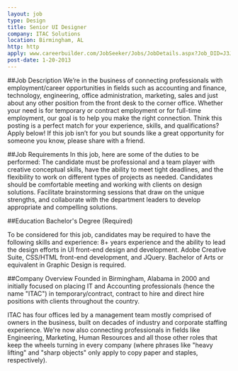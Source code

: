 ```yaml
---
layout: job
type: Design
title: Senior UI Designer
company: ITAC Solutions
location: Birmingham, AL
http: http
apply: www.careerbuilder.com/JobSeeker/Jobs/JobDetails.aspx?Job_DID=J3J0NK6WKN3918V05Q7
post-date: 1-20-2013
--- 
```


##Job Description
We’re in the business of connecting professionals with employment/career opportunities in fields such as accounting and finance, technology, engineering, office administration, marketing, sales and just about any other position from the front desk to the corner office. Whether your need is for temporary or contract employment or for full-time employment, our goal is to help you make the right connection. Think this posting is a perfect match for your experience, skills, and qualifications? Apply below! If this job isn’t for you but sounds like a great opportunity for someone you know, please share with a friend.

##Job Requirements
In this job, here are some of the duties to be performed: The candidate must be professional and a team player with creative conceptual skills, have the ability to meet tight deadlines, and the flexibility to work on different types of projects as needed. Candidates should be comfortable meeting and working with clients on design solutions. Facilitate brainstorming sessions that draw on the unique strengths, and collaborate with the department leaders to develop appropriate and compelling solutions. 

##Education
Bachelor's Degree (Required) 

To be considered for this job, candidates may be required to have the following skills and experience: 8+ years experience and the ability to lead the design efforts in UI front-end design and development. Adobe Creative Suite, CSS/HTML front-end development, and JQuery. Bachelor of Arts or equivalent in Graphic Design is required. 

##Company Overview
Founded in Birmingham, Alabama in 2000 and initially focused on placing IT and Accounting professionals (hence the name "ITAC") in temporary/contract, contract to hire and direct hire positions with clients throughout the country. 

ITAC has four offices led by a management team mostly comprised of owners in the business, built on decades of industry and corporate staffing experience. We're now also connecting professionals in fields like Engineering, Marketing, Human Resources and all those other roles that keep the wheels turning in every company (where phrases like "heavy lifting" and "sharp objects" only apply to copy paper and staples, respectively).